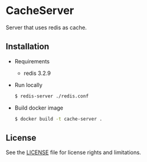 # CacheServer

Server that uses redis as cache.

## Installation

- Requirements

    - redis 3.2.9

- Run locally

    ```bash
    $ redis-server ./redis.conf
    ```

- Build docker image

    ```bash
    $ docker build -t cache-server .
    ```

## License

See the [LICENSE](./LICENSE) file for license rights and limitations.
